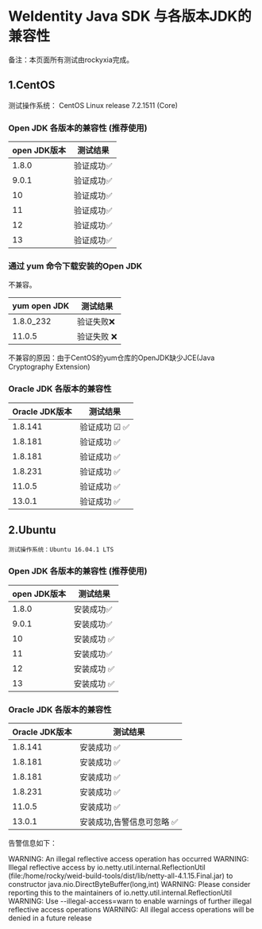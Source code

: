 # WeIdentity Java SDK 与各版本JDK的兼容性

备注：本页面所有测试由rockyxia完成。

## 1.CentOS

测试操作系统： CentOS Linux release 7.2.1511 (Core) 

### Open JDK 各版本的兼容性 (推荐使用)

| open JDK版本 | 测试结果       | 
| ---------- | ------------ |
| 1.8.0      |  验证成功✅  | 
| 9.0.1      |  验证成功✅ | 
| 10         |  验证成功✅  |
| 11         |  验证成功✅  |
| 12         |  验证成功✅  |
| 13         |  验证成功✅  |


### 通过 yum 命令下载安装的Open JDK

不兼容。

| yum open JDK | 测试结果 |
| ------------ | ---- |
| 1.8.0_232    | 验证失败❌ |
| 11.0.5       | 验证失败 ❌|

不兼容的原因：由于CentOS的yum仓库的OpenJDK缺少JCE(Java Cryptography Extension)


### Oracle JDK 各版本的兼容性 

| Oracle JDK版本 | 测试结果  |
| ------------ | ---- |
| 1.8.141      | 验证成功  &#x2611;  ✅ | 
| 1.8.181      | 验证成功  ✅| 
| 1.8.181      | 验证成功  ✅| 
| 1.8.231      | 验证成功  ✅| 
| 11.0.5       | 验证成功 ✅| 
| 13.0.1       | 验证成功 ✅| 

## 2.Ubuntu

    测试操作系统：Ubuntu 16.04.1 LTS

### Open JDK 各版本的兼容性 (推荐使用)

| open JDK版本 | 测试结果          |
| ---------- | ---------- |
| 1.8.0      | 安装成功✅ |
| 9.0.1      | 安装成功✅|
| 10         | 安装成功 ✅|
| 11         | 安装成功✅|
| 12         | 安装成功 ✅|
| 13         | 安装成功 ✅|

### Oracle JDK 各版本的兼容性 

| Oracle JDK版本 | 测试结果        | 
| ------------ | ---------- | 
| 1.8.141      | 安装成功    ✅   | 
| 1.8.181      | 安装成功      ✅ | 
| 1.8.181      | 安装成功     ✅  |
| 1.8.231      | 安装成功 ✅      | 
| 11.0.5       | 安装成功    ✅   | 
| 13.0.1       | 安装成功,告警信息可忽略 ✅| 

告警信息如下：

WARNING: An illegal reflective access operation has occurred
WARNING: Illegal reflective access by io.netty.util.internal.ReflectionUtil (file:/home/rocky/weid-build-tools/dist/lib/netty-all-4.1.15.Final.jar) to constructor java.nio.DirectByteBuffer(long,int)
WARNING: Please consider reporting this to the maintainers of io.netty.util.internal.ReflectionUtil
WARNING: Use --illegal-access=warn to enable warnings of further illegal reflective access operations
WARNING: All illegal access operations will be denied in a future release

